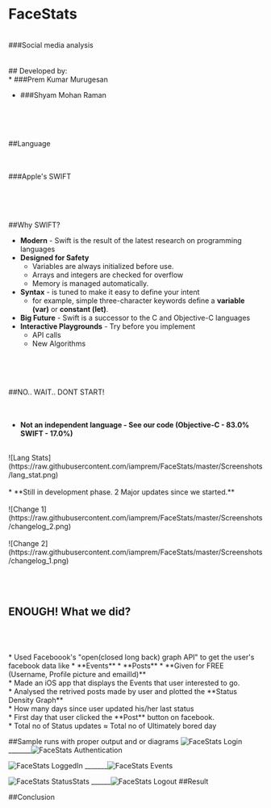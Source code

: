 # FaceStats
</br>
###Social media analysis
</br>
</br>
</br>
## Developed by:
</br>
* ###Prem Kumar Murugesan

* ###Shyam Mohan Raman 

</br>
</br>
</br>

##Language
</br>
</br>
</br>

###Apple's SWIFT

</br>
</br>
</br>

##Why SWIFT?

* **Modern** - 
Swift is the result of the latest research on programming languages
* **Designed for Safety** 
  * Variables are always initialized before use.
  * Arrays and integers are checked for overflow
  * Memory is managed automatically. 
* **Syntax** - is tuned to make it easy to define your intent 
  * for example, simple three-character keywords define a **variable (var)** or **constant (let)**.
* **Big Future** - Swift is a successor to the C and Objective-C languages
* **Interactive Playgrounds** - Try before you implement
  * API calls
  * New Algorithms
</br>
</br>
</br>

##NO.. WAIT.. DONT START!
</br>
</br>
</br>
* **Not an independent language - See our code (Objective-C - 83.0% SWIFT - 17.0%)**
</br>
![Lang Stats](https://raw.githubusercontent.com/iamprem/FaceStats/master/Screenshots/lang_stat.png)
</br>
</br>
* **Still in development phase. 2 Major updates since we started.**
</br>
</br>
![Change 1](https://raw.githubusercontent.com/iamprem/FaceStats/master/Screenshots/changelog_2.png)
</br>
</br>
![Change 2](https://raw.githubusercontent.com/iamprem/FaceStats/master/Screenshots/changelog_1.png)
</br>
</br>
</br>
</br>

## ENOUGH! What we did?

</br>
</br>
</br>
* Used Faceboook's "open(closed long back) graph API" to get the user's facebook data like
  * **Events**
  * **Posts**
  * **Given for FREE (Username, Profile picture and emailId)**
</br>
* Made an iOS app that displays the Events that user interested to go.
</br>
* Analysed the retrived posts made by user and plotted the **Status Density Graph**
</br>
* How many days since user updated his/her last status
</br>
* First day that user clicked the **Post** button on facebook.
</br>
* Total no of Status updates ≈ Total no of Ultimately bored day

##Sample runs with proper output and or diagrams
![FaceStats Login](https://raw.githubusercontent.com/iamprem/FaceStats/master/Screenshots/FaceStat1.png)
_______![FaceStats Authentication](https://raw.githubusercontent.com/iamprem/FaceStats/master/Screenshots/FaceStat2.png)

![FaceStats LoggedIn](https://raw.githubusercontent.com/iamprem/FaceStats/master/Screenshots/FaceStat3.png)
_______![FaceStats Events](https://raw.githubusercontent.com/iamprem/FaceStats/master/Screenshots/FaceStat4.png)

![FaceStats StatusStats](https://raw.githubusercontent.com/iamprem/FaceStats/master/Screenshots/FaceStat6.png)
______![FaceStats Logout](https://raw.githubusercontent.com/iamprem/FaceStats/master/Screenshots/FaceStat7.png)
##Result


##Conclusion
